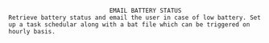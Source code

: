								EMAIL BATTERY STATUS
	Retrieve battery status and email the user in case of low battery. Set up a task schedular along with a bat file which can be triggered on hourly basis.
